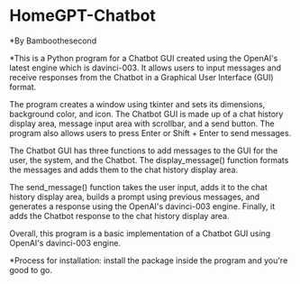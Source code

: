 # HomeGPT-Chatbot
*By Bamboothesecond

*This is a Python program for a Chatbot GUI created using the OpenAI's latest engine which is davinci-003. It allows users to input messages and receive responses from the Chatbot in a Graphical User Interface (GUI) format.

The program creates a window using tkinter and sets its dimensions, background color, and icon. The Chatbot GUI is made up of a chat history display area, message input area with scrollbar, and a send button. The program also allows users to press Enter or Shift + Enter to send messages.

The Chatbot GUI has three functions to add messages to the GUI for the user, the system, and the Chatbot. The display_message() function formats the messages and adds them to the chat history display area.

The send_message() function takes the user input, adds it to the chat history display area, builds a prompt using previous messages, and generates a response using the OpenAI's davinci-003 engine. Finally, it adds the Chatbot response to the chat history display area.

Overall, this program is a basic implementation of a Chatbot GUI using OpenAI's davinci-003 engine.

*Process for installation: install the package inside the program and you're good to go.
